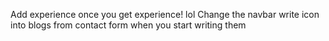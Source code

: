 Add experience once you get experience! lol
Change the navbar write icon into blogs from contact form when you start writing them
